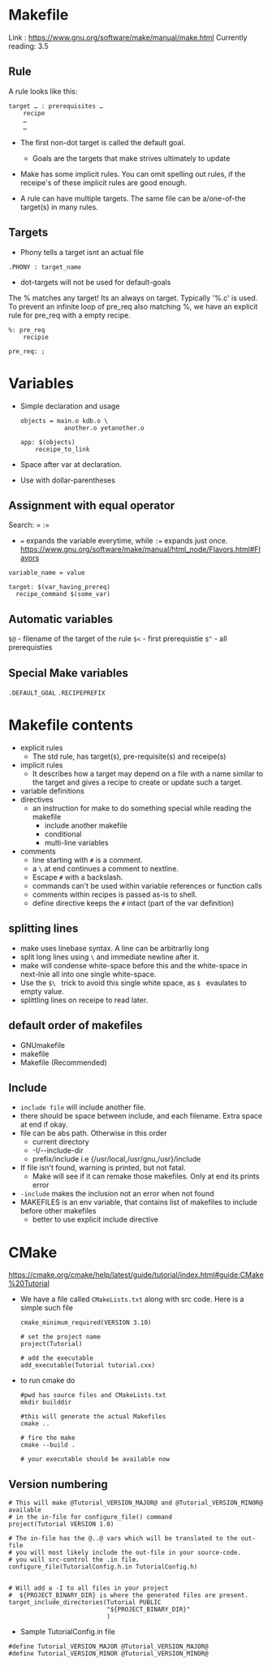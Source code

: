 # Makefile

Link : https://www.gnu.org/software/make/manual/make.html
Currently reading: 3.5

## Rule

A rule looks like this:

```
target … : prerequisites …
    recipe
    …
    …
```

* The first non-dot target is called the default goal.
    * Goals are the targets that make strives ultimately to update

* Make has some implicit rules. You can omit spelling out rules, if the receipe's of these implicit rules are good enough.

* A rule can have multiple targets. The same file can be a/one-of-the target(s) in many rules.

## Targets

* Phony tells a target isnt an actual file
```
.PHONY : target_name
```

* dot-targets will not be used for default-goals


The % matches any target! Its an always on target. Typically '%.c' is used.
To prevent an infinite loop of pre_req also matching %, we have an explicit
rule for pre_req with a empty recipe.

```
%: pre_req
    recipie

pre_req: ;
```


# Variables

* Simple declaration and usage
    ```
    objects = main.o kdb.o \
                another.o yetanother.o

    app: $(objects)
        receipe_to_link
    ```

* Space after var at declaration.
* Use with dollar-parentheses

## Assignment with equal operator

Search: = :=

* `=` expands the variable everytime, while `:=` expands just once.
https://www.gnu.org/software/make/manual/html_node/Flavors.html#Flavors

```
variable_name = value

target: $(var_having_prereq)
  recipe_command $(some_var)

```


## Automatic variables

`$@` - filename of the target of the rule
`$<` - first prerequistie
`$^` - all prerequisties

## Special Make variables

`.DEFAULT_GOAL`
`.RECIPEPREFIX`

# Makefile contents

* explicit rules
    * The std rule, has target(s), pre-requisite(s) and receipe(s)
* implicit rules
    * It describes how a target may depend on a file with a name similar
      to the target and gives a recipe to create or update such a target.
* variable definitions
* directives
    * an instruction for make to do something special while reading the makefile
        * include another makefile
        * conditional
        * multi-line variables
* comments
    * line starting with `#` is a comment.
    * a `\` at end continues a comment to nextline.
    * Escape `#` with a backslash.
    * commands can't be used within variable references or function calls
    * comments within recipes is passed as-is to shell.
    * define directive keeps the `#` intact (part of the var definition)

## splitting lines

* make uses linebase syntax. A line can be arbitrarliy long
* split long lines using `\` and immediate newline after it.
* make will condense white-space before this and the white-space in next-lnie all into one single white-space.
* Use the `$\ ` trick to avoid this single white space, as `$ ` evaulates to empty value.
* splittling lines on receipe to read later.

## default order of makefiles

* GNUmakefile
* makefile
* Makefile (Recommended)

## Include

* `include file` will include another file.
* there should be space between include, and each filename. Extra space at end if okay.
* file can be abs path. Otherwise in this order
    * current directory
    * -I/--include-dir
    * prefix/include i.e {/usr/local,/usr/gnu,/usr}/include
* If file isn't found, warning is printed, but not fatal.
    * Make will see if it can remake those makefiles. Only at end its prints error
* `-include` makes the inclusion not an error when not found
* MAKEFILES is an env variable, that contains list of makefiles to include before other makefiles
    * better to use explicit include directive


# CMake

https://cmake.org/cmake/help/latest/guide/tutorial/index.html#guide:CMake%20Tutorial

* We have a file called `CMakeLists.txt` along with src code. Here is a simple such file
    ```
    cmake_minimum_required(VERSION 3.10)

    # set the project name
    project(Tutorial)

    # add the executable
    add_executable(Tutorial tutorial.cxx)
    ```
* to run cmake do
    ```
    #pwd has source files and CMakeLists.txt
    mkdir builddir

    #this will generate the actual Makefiles
    cmake ..

    # fire the make
    cmake --build .

    # your executable should be available now
    ```

## Version numbering

```
# This will make @Tutorial_VERSION_MAJOR@ and @Tutorial_VERSION_MINOR@ available
# in the in-file for configure_file() command
project(Tutorial VERSION 1.0)

# The in-file has the @..@ vars which will be translated to the out-file
# you will most likely include the out-file in your source-code.
# you will src-control the .in file.
configure_file(TutorialConfig.h.in TutorialConfig.h)


# Will add a -I to all files in your project
#  ${PROJECT_BINARY_DIR} is where the generated files are present.
target_include_directories(Tutorial PUBLIC
                           "${PROJECT_BINARY_DIR}"
                           )
```

* Sample TutorialConfig.in file
```
#define Tutorial_VERSION_MAJOR @Tutorial_VERSION_MAJOR@
#define Tutorial_VERSION_MINOR @Tutorial_VERSION_MINOR@
```

